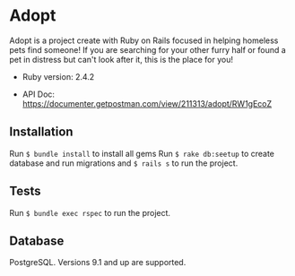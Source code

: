 # Adopt

Adopt is a project create with Ruby on Rails focused in helping homeless pets find someone!
If you are searching for your other furry half or found a pet in distress but can't look after it, this is the place for you!

* Ruby version: 2.4.2

* API Doc: https://documenter.getpostman.com/view/211313/adopt/RW1gEcoZ

## Installation
Run `$ bundle install` to install all gems
Run `$ rake db:seetup` to create database and run migrations
and `$ rails s` to run the project.

## Tests
Run `$ bundle exec rspec` to run the project.

## Database
PostgreSQL. Versions 9.1 and up are supported.
